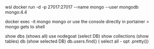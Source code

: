 wsl docker run -d -p 27017:27017 --name mongo --user mongodb mongo:4.4


docker exec -it mongo mongo
or use the console directly in portainer > mongo gets to shell

show dbs            (shows all)
use nodegoat        (select DB)
show collections    (show tables)
db                  (show selected DB)
db.users.find()     ( select all - opt .pretty())


